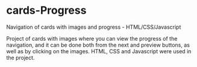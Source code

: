 # cards-Progress
Navigation of cards with images and progress - HTML/CSS/Javascript

Project of cards with images where you can view the progress of the navigation, and it can be done both from the next and preview buttons,
as well as by clicking on the images. HTML, CSS and Javascript were used in the project.
